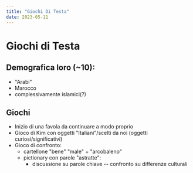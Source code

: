 ```yaml
---
title: "Giochi Di Testa"
date: 2023-05-11
---
```

# Giochi di Testa

## Demografica loro (~10): 
- "Arabi"
- Marocco
- complessivamente islamici(?)

## Giochi
- Inizio di una favola da continuare a modo proprio
- Gioco di Kim con oggetti "Italiani"/scelti da noi (oggetti curiosi/significativi)
- Gioco di confronto:
  - cartellone "bene" "male" + "arcobaleno"
  - pictionary con parole "astratte":
    - discussione su parole chiave -- confronto su differenze culturali
